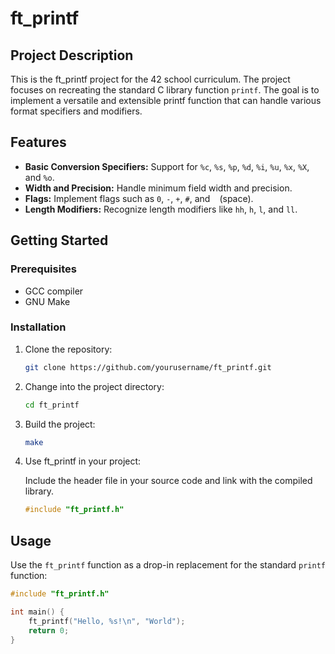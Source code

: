 # ft_printf

## Project Description

This is the ft_printf project for the 42 school curriculum. The project focuses on recreating the standard C library function `printf`. The goal is to implement a versatile and extensible printf function that can handle various format specifiers and modifiers.

## Features

- **Basic Conversion Specifiers:** Support for `%c`, `%s`, `%p`, `%d`, `%i`, `%u`, `%x`, `%X`, and `%o`.
- **Width and Precision:** Handle minimum field width and precision.
- **Flags:** Implement flags such as `0`, `-`, `+`, `#`, and ` ` (space).
- **Length Modifiers:** Recognize length modifiers like `hh`, `h`, `l`, and `ll`.

## Getting Started

### Prerequisites

- GCC compiler
- GNU Make

### Installation

1. Clone the repository:

    ```bash
    git clone https://github.com/yourusername/ft_printf.git
    ```

2. Change into the project directory:

    ```bash
    cd ft_printf
    ```

3. Build the project:

    ```bash
    make
    ```

4. Use ft_printf in your project:

    Include the header file in your source code and link with the compiled library.

    ```c
    #include "ft_printf.h"
    ```

## Usage

Use the `ft_printf` function as a drop-in replacement for the standard `printf` function:

```c
#include "ft_printf.h"

int main() {
    ft_printf("Hello, %s!\n", "World");
    return 0;
}
